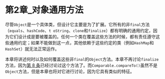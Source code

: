 # 第2章_对象通用方法

尽管`Object`是一个具体类，但设计它主要是为了扩展。它所有的非`final`方法（`equals`、`hashCode`、`t oString`、`clone`和`finalize`）都有明确的通用约定，因为它们设计成是要被覆盖的。任何一个类在覆盖这些方法的时候，都有责任遵守这些通用约定；如果不能做到这一点，其他依赖于这些约定的类（例如`HashMap`和`HashSet`）就无法正常运作。

本章将讲述何时以及如何覆盖这些非`final`的`Object`方法。本章不再讨论`finalize`方法，因为<a href="第1章_创建和销毁对象.md#8">第 8 条</a>已经讨论过这个方法了。而`Comparable.compareTo()`虽然不是`Object`方法，但是本章也将对它进行讨论，因为它具有类似的特征。